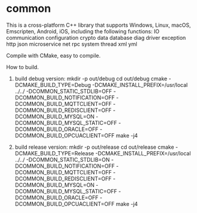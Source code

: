 # common
This is a cross-platform C++ library that supports Windows, Linux, macOS, Emscripten, Android, iOS, including the following functions:
IO
communication
configuration
crypto
data
database
diag
driver
exception
http
json
microservice
net
rpc
system
thread
xml
yml

Compile with CMake, easy to compile.

How to build.

1. build debug version:
mkdir -p out/debug
cd out/debug
cmake -DCMAKE_BUILD_TYPE=Debug -DCMAKE_INSTALL_PREFIX=/usr/local ../../ -DCOMMON_STATIC_STDLIB=OFF -DCOMMON_BUILD_NOTIFICATION=OFF -DCOMMON_BUILD_MQTTCLIENT=OFF -DCOMMON_BUILD_REDISCLIENT=OFF -DCOMMON_BUILD_MYSQL=ON -DCOMMON_BUILD_MYSQL_STATIC=OFF -DCOMMON_BUILD_ORACLE=OFF -DCOMMON_BUILD_OPCUACLIENT=OFF
make -j4

2. build release version:
mkdir -p out/release
cd out/release
cmake -DCMAKE_BUILD_TYPE=Release -DCMAKE_INSTALL_PREFIX=/usr/local ../../ -DCOMMON_STATIC_STDLIB=ON -DCOMMON_BUILD_NOTIFICATION=OFF -DCOMMON_BUILD_MQTTCLIENT=OFF -DCOMMON_BUILD_REDISCLIENT=OFF -DCOMMON_BUILD_MYSQL=ON -DCOMMON_BUILD_MYSQL_STATIC=OFF -DCOMMON_BUILD_ORACLE=OFF -DCOMMON_BUILD_OPCUACLIENT=OFF
make -j4

